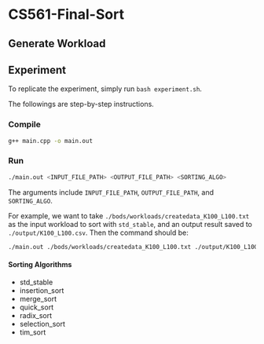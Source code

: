 # CS561-Final-Sort

## Generate Workload

<!-- TODO: Add instructions to use BoDS -->

## Experiment

To replicate the experiment, simply run `bash experiment.sh`.

The followings are step-by-step instructions.

### Compile

```sh
g++ main.cpp -o main.out
```

### Run

```sh
./main.out <INPUT_FILE_PATH> <OUTPUT_FILE_PATH> <SORTING_ALGO>
```

The arguments include `INPUT_FILE_PATH`, `OUTPUT_FILE_PATH`, and `SORTING_ALGO`.

For example, we want to take `./bods/workloads/createdata_K100_L100.txt` as the input workload to sort with `std_stable`, and an output result saved to `./output/K100_L100.csv`. Then the command should be:

```sh
./main.out ./bods/workloads/createdata_K100_L100.txt ./output/K100_L100.csv std_stable
```

#### Sorting Algorithms

- std_stable
- insertion_sort
- merge_sort
- quick_sort
- radix_sort
- selection_sort
- tim_sort
<!-- - [ ] KL-addaptive Sort -->
<!-- - [ ] Hybrid Sort -->
